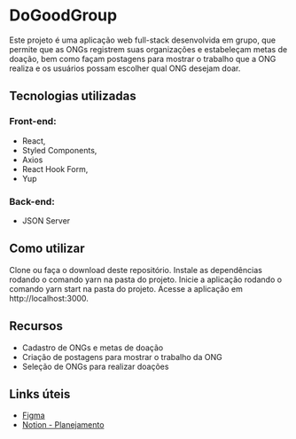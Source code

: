 # DoGoodGroup
Este projeto é uma aplicação web full-stack desenvolvida em grupo, que permite que as ONGs registrem suas organizações e estabeleçam metas de doação, bem como façam postagens para mostrar o trabalho que a ONG realiza e os usuários possam escolher qual ONG desejam doar.

## Tecnologias utilizadas
### Front-end:
- React,
- Styled Components, 
- Axios
- React Hook Form, 
- Yup

### Back-end: 
- JSON Server

## Como utilizar
Clone ou faça o download deste repositório.
Instale as dependências rodando o comando yarn na pasta do projeto.
Inicie a aplicação rodando o comando yarn start na pasta do projeto.
Acesse a aplicação em http://localhost:3000.

## Recursos
- Cadastro de ONGs e metas de doação
- Criação de postagens para mostrar o trabalho da ONG
- Seleção de ONGs para realizar doações

## Links úteis
- <a href="https://www.figma.com/file/mq0a3ZPaiw3VjD5UOczXOh/Donate-Project?node-id=0%3A1&t=QJmfawO5mFOsHfni-0">Figma</a>
- <a href="https://www.notion.so/Donate-Project-Grupo-6-36defd31ed9040e587b9f59040b98a51">Notion - Planejamento</a>
